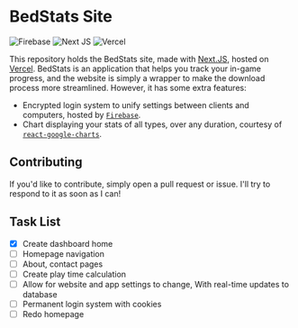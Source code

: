 # BedStats Site
![Firebase](https://img.shields.io/badge/firebase-%23039BE5.svg?style=for-the-badge&logo=firebase) ![Next JS](https://img.shields.io/badge/Next-black?style=for-the-badge&logo=next.js&logoColor=white) ![Vercel](https://img.shields.io/badge/vercel-%23000000.svg?style=for-the-badge&logo=vercel&logoColor=white)

This repository holds the BedStats site, made with [Next.JS](https://nextjs.org), hosted on [Vercel](https://vercel.com). BedStats is an application that helps you track your in-game progress, and the website is simply a wrapper to make the download process more streamlined. However, it has some extra features:
- Encrypted login system to unify settings between clients and computers, hosted by [`Firebase`](https://firebase.google.com/).
- Chart displaying your stats of all types, over any duration, courtesy of [`react-google-charts`](https://www.react-google-charts.com/).
## Contributing
If you'd like to contribute, simply open a pull request or issue. I'll try to respond to it as soon as I can!
## Task List
- [x] Create dashboard home
- [ ] Homepage navigation
- [ ] About, contact pages
- [ ] Create play time calculation
- [ ] Allow for website and app settings to change, With real-time updates to database
- [ ] Permanent login system with cookies
- [ ] Redo homepage
